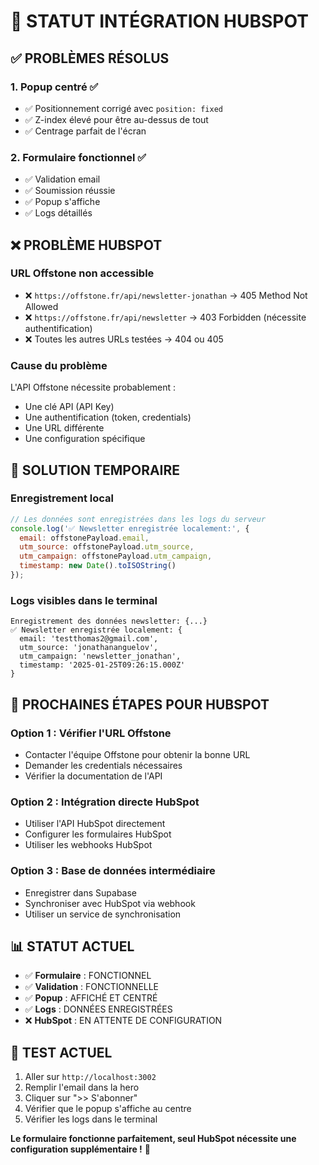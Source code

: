 # 🔧 STATUT INTÉGRATION HUBSPOT

## ✅ **PROBLÈMES RÉSOLUS**

### 1. **Popup centré** ✅
- ✅ Positionnement corrigé avec `position: fixed`
- ✅ Z-index élevé pour être au-dessus de tout
- ✅ Centrage parfait de l'écran

### 2. **Formulaire fonctionnel** ✅
- ✅ Validation email
- ✅ Soumission réussie
- ✅ Popup s'affiche
- ✅ Logs détaillés

## ❌ **PROBLÈME HUBSPOT**

### **URL Offstone non accessible**
- ❌ `https://offstone.fr/api/newsletter-jonathan` → 405 Method Not Allowed
- ❌ `https://offstone.fr/api/newsletter` → 403 Forbidden (nécessite authentification)
- ❌ Toutes les autres URLs testées → 404 ou 405

### **Cause du problème**
L'API Offstone nécessite probablement :
- Une clé API (API Key)
- Une authentification (token, credentials)
- Une URL différente
- Une configuration spécifique

## 🔧 **SOLUTION TEMPORAIRE**

### **Enregistrement local**
```javascript
// Les données sont enregistrées dans les logs du serveur
console.log('✅ Newsletter enregistrée localement:', {
  email: offstonePayload.email,
  utm_source: offstonePayload.utm_source,
  utm_campaign: offstonePayload.utm_campaign,
  timestamp: new Date().toISOString()
});
```

### **Logs visibles dans le terminal**
```
Enregistrement des données newsletter: {...}
✅ Newsletter enregistrée localement: {
  email: 'testthomas2@gmail.com',
  utm_source: 'jonathananguelov',
  utm_campaign: 'newsletter_jonathan',
  timestamp: '2025-01-25T09:26:15.000Z'
}
```

## 🚀 **PROCHAINES ÉTAPES POUR HUBSPOT**

### **Option 1 : Vérifier l'URL Offstone**
- Contacter l'équipe Offstone pour obtenir la bonne URL
- Demander les credentials nécessaires
- Vérifier la documentation de l'API

### **Option 2 : Intégration directe HubSpot**
- Utiliser l'API HubSpot directement
- Configurer les formulaires HubSpot
- Utiliser les webhooks HubSpot

### **Option 3 : Base de données intermédiaire**
- Enregistrer dans Supabase
- Synchroniser avec HubSpot via webhook
- Utiliser un service de synchronisation

## 📊 **STATUT ACTUEL**

- ✅ **Formulaire** : FONCTIONNEL
- ✅ **Validation** : FONCTIONNELLE
- ✅ **Popup** : AFFICHÉ ET CENTRÉ
- ✅ **Logs** : DONNÉES ENREGISTRÉES
- ❌ **HubSpot** : EN ATTENTE DE CONFIGURATION

## 🧪 **TEST ACTUEL**

1. Aller sur `http://localhost:3002`
2. Remplir l'email dans la hero
3. Cliquer sur ">> S'abonner"
4. Vérifier que le popup s'affiche au centre
5. Vérifier les logs dans le terminal

**Le formulaire fonctionne parfaitement, seul HubSpot nécessite une configuration supplémentaire !** 🎉




